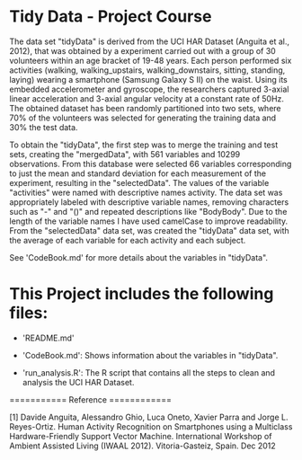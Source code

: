 Tidy Data - Project Course
===================

The data set "tidyData" is derived from the UCI HAR Dataset (Anguita et al., 2012), that was obtained by a experiment carried out with a group of 30 volunteers within an age bracket of 19-48 years. Each person performed six activities (walking, walking_upstairs, walking_downstairs, sitting, standing, laying) wearing a smartphone (Samsung Galaxy S II) on the waist. Using its embedded accelerometer and gyroscope, the researchers captured 3-axial linear acceleration and 3-axial angular velocity at a constant rate of 50Hz. The obtained dataset has been randomly partitioned into two sets, where 70% of the volunteers was selected for generating the training data and 30% the test data.

To obtain the "tidyData", the first step was to merge the training and test sets, creating the "mergedData", with 561 variables and 10299 observations. From this database were selected 66 variables corresponding to just the mean and standard deviation for each measurement of the experiment, resulting in the "selectedData".
The values of the variable "activities" were named with descriptive names activity.
The data set was appropriately labeled with descriptive variable names, removing characters such as "-" and "()" and repeated descriptions like "BodyBody". Due to the length of the variable names I have used camelCase to improve readability. From the "selectedData" data set, was created the "tidyData" data set, with the average of each variable for each activity and each subject.

See 'CodeBook.md' for more details about the variables in "tidyData". 


This Project includes the following files:
====================================================

- 'README.md'

- 'CodeBook.md': Shows information about the variables in "tidyData".

- 'run_analysis.R': The R script that contains all the steps to clean and analysis the UCI HAR Dataset.


=========== Reference ============

[1] Davide Anguita, Alessandro Ghio, Luca Oneto, Xavier Parra and Jorge L. Reyes-Ortiz. Human Activity Recognition on Smartphones using a Multiclass Hardware-Friendly Support Vector Machine. International Workshop of Ambient Assisted Living (IWAAL 2012). Vitoria-Gasteiz, Spain. Dec 2012
